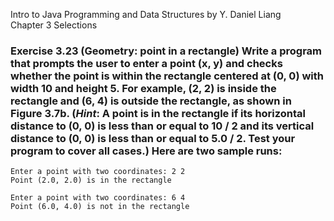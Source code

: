 Intro to Java Programming and Data Structures by Y. Daniel Liang <br/>
Chapter 3 Selections

### Exercise 3.23 (Geometry: point in a rectangle) Write a program that prompts the user to enter a point (x, y) and checks whether the point is within the rectangle centered at (0, 0) with width 10 and height 5. For example, (2, 2) is inside the rectangle and (6, 4) is outside the rectangle, as shown in Figure 3.7b. (*Hint*: A point is in the rectangle if its horizontal distance to (0, 0) is less than or equal to 10 / 2 and its vertical distance to (0, 0) is less than or equal to 5.0 / 2. Test your program to cover all cases.) Here are two sample runs:

    Enter a point with two coordinates: 2 2
    Point (2.0, 2.0) is in the rectangle
    
    Enter a point with two coordinates: 6 4
    Point (6.0, 4.0) is not in the rectangle
